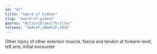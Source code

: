```yaml
---
id: "47"
title: "Sword of Gideon"
slug: "sword-of-gideon"
genres: "Action|Drama|Thriller"
release: "2&#x2F;28&#x2F;2016"
---
```


Other injury of other extensor muscle, fascia and tendon at forearm level, left arm, initial encounter

